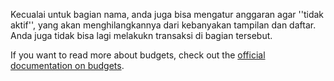 Kecualai untuk bagian nama, anda juga bisa mengatur anggaran agar ''tidak aktif'', yang akan menghilangkannya dari kebanyakan tampilan dan daftar. Anda juga tidak bisa lagi melakukn transaksi di bagian tersebut.

If you want to read more about budgets, check out the [official documentation on budgets](https://docs.firefly-iii.org/concepts/budgets).